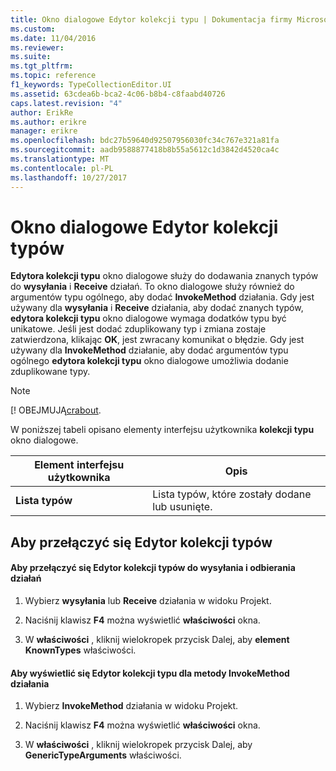 ```yaml
---
title: Okno dialogowe Edytor kolekcji typu | Dokumentacja firmy Microsoft
ms.custom: 
ms.date: 11/04/2016
ms.reviewer: 
ms.suite: 
ms.tgt_pltfrm: 
ms.topic: reference
f1_keywords: TypeCollectionEditor.UI
ms.assetid: 63cdea6b-bca2-4c06-b8b4-c8faabd40726
caps.latest.revision: "4"
author: ErikRe
ms.author: erikre
manager: erikre
ms.openlocfilehash: bdc27b59640d92507956030fc34c767e321a81fa
ms.sourcegitcommit: aadb9588877418b8b55a5612c1d3842d4520ca4c
ms.translationtype: MT
ms.contentlocale: pl-PL
ms.lasthandoff: 10/27/2017
---
```

# <a name="type-collection-editor-dialog-box"></a>Okno dialogowe Edytor kolekcji typów
**Edytora kolekcji typu** okno dialogowe służy do dodawania znanych typów do **wysyłania** i **Receive** działań. To okno dialogowe służy również do argumentów typu ogólnego, aby dodać **InvokeMethod** działania. Gdy jest używany dla **wysyłania** i **Receive** działania, aby dodać znanych typów, **edytora kolekcji typu** okno dialogowe wymaga dodatków typu być unikatowe. Jeśli jest dodać zduplikowany typ i zmiana zostaje zatwierdzona, klikając **OK**, jest zwracany komunikat o błędzie. Gdy jest używany dla **InvokeMethod** działanie, aby dodać argumentów typu ogólnego **edytora kolekcji typu** okno dialogowe umożliwia dodanie zduplikowane typy.  
  
> [!NOTE]
>  [! OBEJMUJĄ[crabout](/dotnet/framework/wcf/feature-details/data-contract-known-types).  
  
 W poniższej tabeli opisano elementy interfejsu użytkownika **kolekcji typu** okno dialogowe.  
  
|Element interfejsu użytkownika|Opis|  
|----------------|-----------------|  
|**Lista typów**|Lista typów, które zostały dodane lub usunięte.|  
  
## <a name="to-bring-up-the-type-collection-editor"></a>Aby przełączyć się Edytor kolekcji typów  
  
#### <a name="to-bring-up-the-type-collection-editor-for-the-send-and-receive-activities"></a>Aby przełączyć się Edytor kolekcji typów do wysyłania i odbierania działań  
  
1.  Wybierz **wysyłania** lub **Receive** działania w widoku Projekt.  
  
2.  Naciśnij klawisz **F4** można wyświetlić **właściwości** okna.  
  
3.  W **właściwości** , kliknij wielokropek przycisk Dalej, aby **element KnownTypes** właściwości.  
  
#### <a name="to-bring-up-the-type-collection-editor-for-the-invokemethod-activity"></a>Aby wyświetlić się Edytor kolekcji typu dla metody InvokeMethod działania  
  
1.  Wybierz **InvokeMethod** działania w widoku Projekt.  
  
2.  Naciśnij klawisz **F4** można wyświetlić **właściwości** okna.  
  
3.  W **właściwości** , kliknij wielokropek przycisk Dalej, aby **GenericTypeArguments** właściwości.